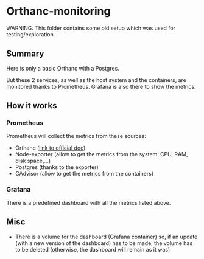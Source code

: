 # Orthanc-monitoring

WARNING: This folder contains some old setup which was used for testing/exploration.

## Summary
Here is only a basic Orthanc with a Postgres.

But these 2 services, as well as the host system and the containers, are monitored thanks to Prometheus.
Grafana is also there to show the metrics.

## How it works

### Prometheus

Prometheus will collect the metrics from these sources:
- Orthanc ([link to official doc](https://book.orthanc-server.com/users/advanced-rest.html#instrumentation-with-prometheus))
- Node-exporter (allow to get the metrics from the system: CPU, RAM, disk space,...)
- Postgres (thanks to the exporter)
- CAdvisor (allow to get the metrics from the containers)

### Grafana

There is a predefined dashboard with all the metrics listed above.

## Misc
- There is a volume for the dashboard (Grafana container) so, if an update (with a new version of the dashboard) has to be made, the volume has to be deleted (otherwise, the dashboard will remain as it was)
